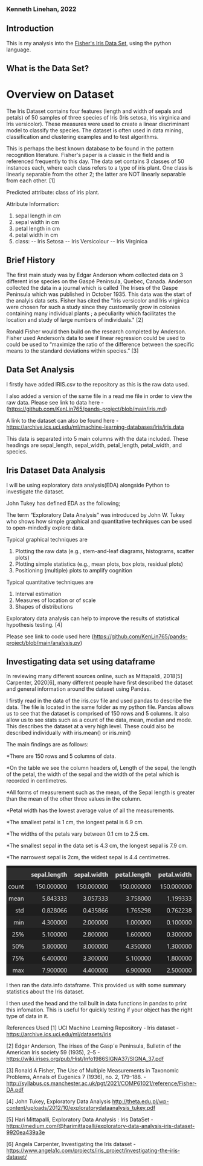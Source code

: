 ### Kenneth Linehan, 2022

## Introduction

This is my analysis into the [Fisher's Iris Data Set](http://archive.ics.uci.edu/ml/datasets/Iris), using the python language.


## What is the Data Set?

# Overview on Dataset

The Iris Dataset contains four features (length and width of sepals and petals) of 50 samples of three species of Iris (Iris setosa, Iris virginica and Iris versicolor). These measures were used to create a linear discriminant model to classify the species. The dataset is often used in data mining, classification and clustering examples and to test algorithms.

This is perhaps the best known database to be found in the pattern recognition literature. Fisher's paper is a classic in the field and is referenced frequently to this day. The data set contains 3 classes of 50 instances each, where each class refers to a type of iris plant. One class is linearly separable from the other 2; the latter are NOT linearly separable from each other. [1]

Predicted attribute: class of iris plant.

Attribute Information:

1. sepal length in cm
2. sepal width in cm
3. petal length in cm
4. petal width in cm
5. class:
-- Iris Setosa
-- Iris Versicolour
-- Iris Virginica

## Brief History

The first main study was by Edgar Anderson whom collected data on 3 different irise species on the Gaspé Peninsula, Quebec, Canada. Anderson collected the data in a journal which is called The Irises of the Gaspe Peninsula which was published in October 1935. This data was the start of the analyis data sets. Fisher has cited the "Iris versicolor and Iris virginica were chosen for such a
study since they customarily grow in colonies containing many individual plants ; a peculiarity which facilitates the location and study of large numbers of individuals." [2] 

Ronald Fisher would then build on the research completed by Anderson. Fisher used
Anderson’s data to see if linear regression could be used to could be used to “maximize the ratio of the
difference between the specific means to the standard deviations within species.” [3]




## Data Set Analysis

I firstly have added IRIS.csv to the repository as this is the raw data used.

I also added a version of the same file in a read me file in order to view the raw data. Please see link to data here - (https://github.com/KenLin765/pands-project/blob/main/iris.md)

A link to the dataset can also be found here - https://archive.ics.uci.edu/ml/machine-learning-databases/iris/iris.data


This data is separated into 5 main columns with the data included. These headings are sepal_length,  sepal_width, petal_length, petal_width, and species.




## Iris Dataset Data Analysis

I will be using exploratory data analysis(EDA) alongside Python to investigate the dataset. 

John Tukey has defined EDA as the following; 

The term “Exploratory Data Analysis” was introduced by John W. Tukey who shows how simple graphical and quantitative techniques can be used to open-mindedly explore data.

Typical graphical techniques are
1. Plotting the raw data (e.g., stem-and-leaf diagrams, histograms, scatter plots)
2. Plotting simple statistics (e.g., mean plots, box plots, residual plots)
3. Positioning (multiple) plots to amplify cognition

Typical quantitative techniques are
1. Interval estimation
2. Measures of location or of scale
3. Shapes of distributions

Exploratory data analysis can help to improve the results of statistical hypothesis testing. [4]

Please see link to code used here (https://github.com/KenLin765/pands-project/blob/main/analysis.py)


## Investigating data set using dataframe 

In reviewing many different sources online, such as Mittapaldi, 2018[5] Carpenter, 2020[6], many different people have first described the dataset and general information around the dataset using Pandas. 

I firstly read in the data of the iris.csv file and used pandas to describe the data. The file is located in the same folder as my python file. Pandas allows us to see that the dataset is comprised of 150 rows and 5 columns. It also allow us to see stats such as a count of the data, mean, median and mode. This describes the dataset at a very high level. These could also be described individually with iris.mean() or iris.min()

The main findings are as follows:

*There are 150 rows and 5 columns of data.

*On the table we see the column headers of, Length of the sepal, the length of the petal, the width of the sepal and the width of the petal which is recorded in centimetres.

*All forms of measurement such as the mean, of the Sepal length is greater than the mean of the other three values in the column.

*Petal width has the lowest average value of all the measurements.

*The smallest petal is 1 cm, the longest petal is 6.9 cm.

*The widths of the petals vary between 0.1 cm to 2.5 cm.

*The smallest sepal in the data set is 4.3 cm, the longest sepal is 7.9 cm.

*The narrowest sepal is 2cm, the widest sepal is 4.4 centimetres.

![Describe Screenshot](https://github.com/KenLin765/pands-project/blob/main/iris_describe.png)


I then ran the data.info dataframe. This provided us with some summary statistics about the Iris dataset. 



I then used the head and the tail built in data functions in pandas to print this infomation. This is useful for quickly testing if your object has the right type of data in it.




References Used
[1] UCI Machine Learning Repository - Iris dataset - https://archive.ics.uci.edu/ml/datasets/iris

[2] Edgar Anderson, The irises of the Gasp´e Peninsula, Bulletin of
the American Iris society 59 (1935), 2–5 - https://wiki.irises.org/pub/Hist/Info1986SIGNA37/SIGNA_37.pdf

[3] Ronald A Fisher,
The Use of Multiple Measurements in Taxonomic Problems, Annals of Eugenics 7 (1936), no. 2, 179–188. - http://syllabus.cs.manchester.ac.uk/pgt/2021/COMP61021/reference/Fisher-DA.pdf

[4] John Tukey, Exploratory Data Analysis http://theta.edu.pl/wp-content/uploads/2012/10/exploratorydataanalysis_tukey.pdf

[5] Hari Mittapalli, Exploratory Data Analysis : Iris DataSet - https://medium.com/@harimittapalli/exploratory-data-analysis-iris-dataset-9920ea439a3e

[6] Angela Carpenter, Investigating the Iris dataset - https://www.angela1c.com/projects/iris_project/investigating-the-iris-dataset/
